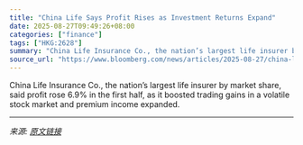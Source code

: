 ```yaml
---
title: "China Life Says Profit Rises as Investment Returns Expand"
date: 2025-08-27T09:49:26+08:00
categories: ["finance"]
tags: ["HKG:2628"]
summary: "China Life Insurance Co., the nation’s largest life insurer by market share, said profit rose 6.9% in the first half, as it boosted trading gains in a volatile stock market and premium income expanded"
source_url: "https://www.bloomberg.com/news/articles/2025-08-27/china-life-profit-rises-as-premium-investment-returns-expand"
---
```


China Life Insurance Co., the nation’s largest life insurer by market share, said profit rose 6.9% in the first half, as it boosted trading gains in a volatile stock market and premium income expanded.

---

*来源: [原文链接](https://www.bloomberg.com/news/articles/2025-08-27/china-life-profit-rises-as-premium-investment-returns-expand)*
